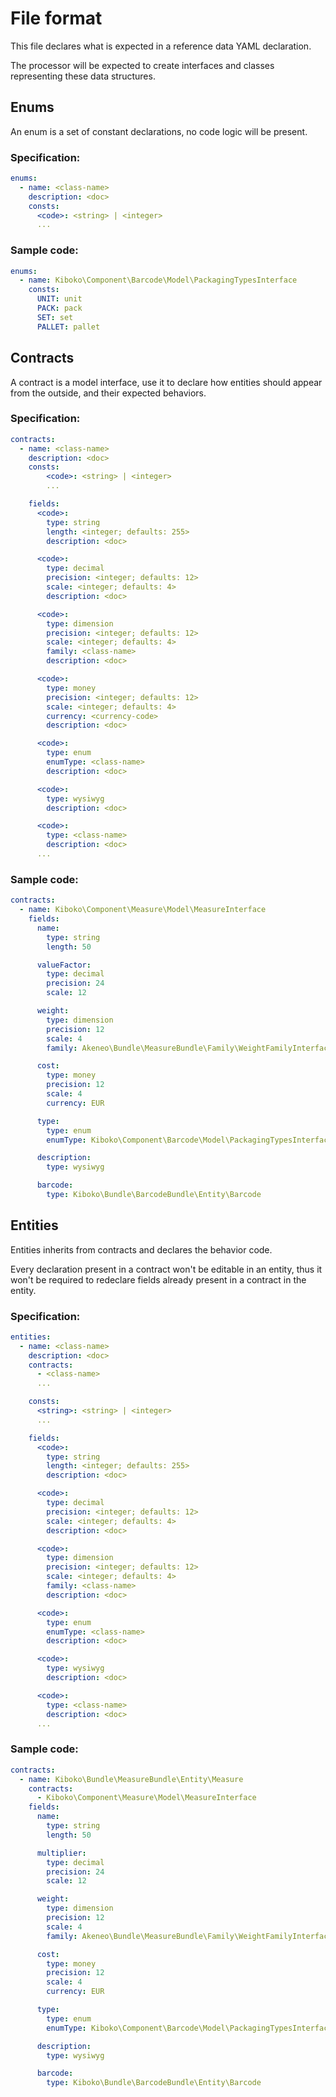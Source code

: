 File format
===========

This file declares what is expected in a reference data YAML declaration.

The processor will be expected to create interfaces and classes representing
these data structures.

Enums
-----

An enum is a set of constant declarations, no code logic will be present.

### Specification:

```yaml
enums:
  - name: <class-name>
    description: <doc>
    consts:
      <code>: <string> | <integer>
      ...
```

### Sample code:

```yaml
enums:
  - name: Kiboko\Component\Barcode\Model\PackagingTypesInterface
    consts:
      UNIT: unit
      PACK: pack
      SET: set
      PALLET: pallet
```

Contracts
---------

A contract is a model interface, use it to declare how entities should
appear from the outside, and their expected behaviors.

### Specification:

```yaml
contracts:
  - name: <class-name>
    description: <doc>
    consts:
        <code>: <string> | <integer>
        ...

    fields:
      <code>:
        type: string
        length: <integer; defaults: 255>
        description: <doc>

      <code>:
        type: decimal
        precision: <integer; defaults: 12>
        scale: <integer; defaults: 4>
        description: <doc>

      <code>:
        type: dimension
        precision: <integer; defaults: 12>
        scale: <integer; defaults: 4>
        family: <class-name>
        description: <doc>

      <code>:
        type: money
        precision: <integer; defaults: 12>
        scale: <integer; defaults: 4>
        currency: <currency-code>
        description: <doc>

      <code>:
        type: enum
        enumType: <class-name>
        description: <doc>

      <code>:
        type: wysiwyg
        description: <doc>

      <code>:
        type: <class-name>
        description: <doc>
      ...
```

### Sample code:

```yaml
contracts:
  - name: Kiboko\Component\Measure\Model\MeasureInterface
    fields:
      name:
        type: string
        length: 50

      valueFactor:
        type: decimal
        precision: 24
        scale: 12

      weight:
        type: dimension
        precision: 12
        scale: 4
        family: Akeneo\Bundle\MeasureBundle\Family\WeightFamilyInterface

      cost:
        type: money
        precision: 12
        scale: 4
        currency: EUR

      type:
        type: enum
        enumType: Kiboko\Component\Barcode\Model\PackagingTypesInterface

      description:
        type: wysiwyg

      barcode:
        type: Kiboko\Bundle\BarcodeBundle\Entity\Barcode
```

Entities
--------

Entities inherits from contracts and declares the behavior code.

Every declaration present in a contract won't be editable in an entity,
thus it won't be required to redeclare fields already present in a
contract in the entity.

### Specification:

```yaml
entities:
  - name: <class-name>
    description: <doc>
    contracts:
      - <class-name>
      ...

    consts:
      <string>: <string> | <integer>
      ...

    fields:
      <code>:
        type: string
        length: <integer; defaults: 255>
        description: <doc>

      <code>:
        type: decimal
        precision: <integer; defaults: 12>
        scale: <integer; defaults: 4>
        description: <doc>

      <code>:
        type: dimension
        precision: <integer; defaults: 12>
        scale: <integer; defaults: 4>
        family: <class-name>
        description: <doc>

      <code>:
        type: enum
        enumType: <class-name>
        description: <doc>

      <code>:
        type: wysiwyg
        description: <doc>

      <code>:
        type: <class-name>
        description: <doc>
      ...
```

### Sample code:

```yaml
contracts:
  - name: Kiboko\Bundle\MeasureBundle\Entity\Measure
    contracts:
      - Kiboko\Component\Measure\Model\MeasureInterface
    fields:
      name:
        type: string
        length: 50

      multiplier:
        type: decimal
        precision: 24
        scale: 12

      weight:
        type: dimension
        precision: 12
        scale: 4
        family: Akeneo\Bundle\MeasureBundle\Family\WeightFamilyInterface

      cost:
        type: money
        precision: 12
        scale: 4
        currency: EUR

      type:
        type: enum
        enumType: Kiboko\Component\Barcode\Model\PackagingTypesInterface

      description:
        type: wysiwyg

      barcode:
        type: Kiboko\Bundle\BarcodeBundle\Entity\Barcode
```
